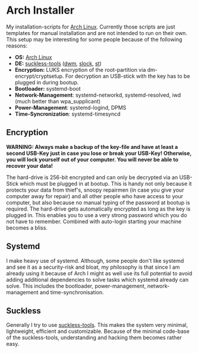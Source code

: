 # Arch Installer

My installation-scripts for [Arch Linux](https://www.archlinux.org/). Currently those scripts are just templates for manual installation and are not intended to run on their own. This setup may be interesting for some people because of the following reasons:

- **OS:** [Arch Linux](https://www.archlinux.org/)
- **DE:** [suckless-tools](https://suckless.org/philosophy/) ([dwm](https://dwm.suckless.org/), [slock](https://tools.suckless.org/slock/), [st](https://st.suckless.org/))
- **Encryption:** LUKS encryption of the root-partition via dm-encrypt/cryptsetup. For decryption an USB-stick with the key has to be plugged in during bootup.
- **Bootloader:** systemd-boot
- **Network-Management**: systemd-networkd, systemd-resolved, iwd (much better than wpa_supplicant)
- **Power-Management**: systemd-logind, DPMS
- **Time-Syncronization**: systemd-timesyncd

## Encryption

**WARNING: Always make a backup of the key-file and have at least a second USB-Key just in case you lose or break your USB-Key! Otherwise, you will lock yourself out of your computer. You will never be able to recover your data!**

The hard-drive is 256-bit encrypted and can only be decrypted via an USB-Stick which must be plugged in at bootup. This is handy not only because it protects your data from thief's, snoopy repairmen (in case you give your computer away for repair) and all other people who have access to your computer, but also because no manual typing of the password at bootup is required. The hard-drive gets automatically encrypted as long as the key is plugged in. This enables you to use a very strong password which you do not have to remember. Combined with auto-login starting your machine becomes a bliss.

## Systemd

I make heavy use of systemd. Although, some people don't like systemd and see it as a security-risk and bloat, my philosophy is that since I am already using it because of Arch I might as well use its full potential to avoid adding additional dependencies to solve tasks which systemd already can solve. This includes the bootloader, power-management, network-management and time-synchronisation.

## Suckless

Generally I try to use [suckless-tools](https://suckless.org/philosophy/). This makes the system very minimal, lightweight, efficient and customizable. Because of the minimal code-base of the suckless-tools, understanding and hacking them becomes rather easy.
